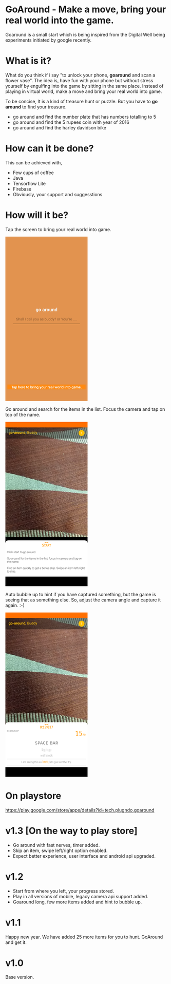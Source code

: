 # GoAround - Make a move, bring your real world into the game.
Goaround is a small start which is being inspired from the Digital Well being experiments initiated by google recently.

# What is it?
What do you think if i say "to unlock your phone, **goaround** and scan a flower vase". The idea is, have fun with your phone but without stress yourself by engulfing into the game by sitting in the same place. Instead of playing in virtual world, make a move and bring your real world into game.

To be concise, It is a kind of treasure hunt or puzzle. But you have to **go around** to find your treasure.
- go around and find the number plate that has numbers totalling to 5
- go around and find the 5 rupees coin with year of 2016
- go around and find the harley davidson bike

# How can it be done?
This can be achieved with,
- Few cups of coffee
- Java
- Tensorflow Lite
- Firebase
- Obviously, your support and suggesstions

# How will it be?

Tap the screen to bring your real world into game.
<p align="left">
  <img src="https://github.com/sugumarworkspace/goaround/blob/master/home.png" width="256" title="Github Logo">
</p>
Go around and search for the items in the list. Focus the camera and tap on top of the name.
<p align="left">
  <img src="https://github.com/sugumarworkspace/goaround/blob/master/screen_1.png" width="256" title="Github Logo">
</p>
Auto bubble up to hint if you have captured something, but the game is seeing that as something else. So, adjust the camera angle and capture it again. :-)
<p align="left">
  <img src="https://github.com/sugumarworkspace/goaround/blob/master/screen_2.png" width="256" title="Github Logo">
</p>

# On playstore
https://play.google.com/store/apps/details?id=tech.plugndo.goaround

# v1.3 [On the way to play store]
- Go around with fast nerves, timer added.
- Skip an item, swipe left/right option enabled.
- Expect better experience, user interface and android api upgraded.

# v1.2
- Start from where you left, your progress stored.
- Play in all versions of mobile, legacy camera api support added.
- Goaround long, few more items added and hint to bubble up.

# v1.1
Happy new year. We have added 25 more items for you to hunt. GoAround and get it.

# v1.0
Base version.
